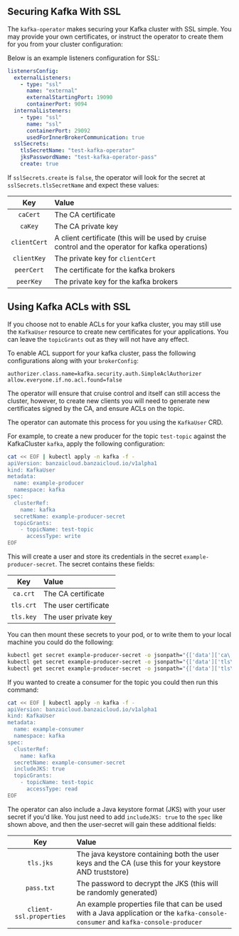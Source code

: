 ## Securing Kafka With SSL

The `kafka-operator` makes securing your Kafka cluster with SSL simple.
You may provide your own certificates, or instruct the operator to create them for you
from your cluster configuration:

Below is an example listeners configuration for SSL:

```yaml
listenersConfig:
  externalListeners:
    - type: "ssl"
      name: "external"
      externalStartingPort: 19090
      containerPort: 9094
  internalListeners:
    - type: "ssl"
      name: "ssl"
      containerPort: 29092
      usedForInnerBrokerCommunication: true
  sslSecrets:
    tlsSecretName: "test-kafka-operator"
    jksPasswordName: "test-kafka-operator-pass"
    create: true
```

If `sslSecrets.create` is `false`, the operator will look for the secret at `sslSecrets.tlsSecretName` and expect these values:

| Key          | Value              |
|:------------:|:-------------------|
| `caCert`     | The CA certificate |
| `caKey`      | The CA private key |
| `clientCert` | A client certificate (this will be used by cruise control and the operator for kafka operations) |
| `clientKey`  | The private key for `clientCert` |
| `peerCert`   | The certificate for the kafka brokers |
| `peerKey`    | The private key for the kafka brokers |


## Using Kafka ACLs with SSL

If you choose not to enable ACLs for your kafka cluster, you may still use the `KafkaUser` resource to create new certificates for your applications.
You can leave the `topicGrants` out as they will not have any effect.

To enable ACL support for your kafka cluster, pass the following configurations along with your `brokerConfig`:

```
authorizer.class.name=kafka.security.auth.SimpleAclAuthorizer
allow.everyone.if.no.acl.found=false
```

The operator will ensure that cruise control and itself can still access the cluster, however, to create new clients
you will need to generate new certificates signed by the CA, and ensure ACLs on the topic.

The operator can automate this process for you using the `KafkaUser` CRD.

For example, to create a new producer for the topic `test-topic` against the KafkaCluster `kafka`, apply the following configuration:

```bash
cat << EOF | kubectl apply -n kafka -f -
apiVersion: banzaicloud.banzaicloud.io/v1alpha1
kind: KafkaUser
metadata:
  name: example-producer
  namespace: kafka
spec:
  clusterRef:
    name: kafka
  secretName: example-producer-secret
  topicGrants:
    - topicName: test-topic
      accessType: write
EOF
```

This will create a user and store its credentials in the secret `example-producer-secret`. The secret contains these fields:

| Key          | Value                |
|:------------:|:---------------------|
| `ca.crt`     | The CA certificate   |
| `tls.crt`    | The user certificate |
| `tls.key`    | The user private key |

You can then mount these secrets to your pod, or to write them to your local machine you could do the following:

```bash
kubectl get secret example-producer-secret -o jsonpath="{['data']['ca\.crt']}" | base64 -d > ca.crt
kubectl get secret example-producer-secret -o jsonpath="{['data']['tls\.crt']}" | base64 -d > tls.crt
kubectl get secret example-producer-secret -o jsonpath="{['data']['tls\.key']}" | base64 -d > tls.key
```

If you wanted to create a consumer for the topic you could then run this command:

```bash
cat << EOF | kubectl apply -n kafka -f -
apiVersion: banzaicloud.banzaicloud.io/v1alpha1
kind: KafkaUser
metadata:
  name: example-consumer
  namespace: kafka
spec:
  clusterRef:
    name: kafka
  secretName: example-consumer-secret
  includeJKS: true
  topicGrants:
    - topicName: test-topic
      accessType: read
EOF
```

The operator can also include a Java keystore format (JKS) with your user secret if you'd like.
You just need to add `includeJKS: true` to the `spec` like shown above, and then the user-secret will gain these additional fields:

| Key                     | Value                |
|:-----------------------:|:---------------------|
| `tls.jks`               | The java keystore containing both the user keys and the CA (use this for your keystore AND truststore) |
| `pass.txt`              | The password to decrypt the JKS (this will be randomly generated) |
| `client-ssl.properties` | An example properties file that can be used with a Java application or the `kafka-console-consumer` and `kafka-console-producer` |
